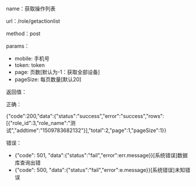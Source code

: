 name：获取操作列表

url：/role/getactionlist

method：post

params：

* mobile: 手机号
* token: token
* page: 页数[默认为-1：获取全部设备]
* pageSize: 每页数量[默认20]


返回值：

正确：

{"code":200,"data":{"status":"success","error":"success","rows":[{"role_id":3,"role_name":"测试","addtime":"1509783682132"}],"total":2,"page":1,"pageSize":1}}

错误：

* {"code": 501, "data":{"status":"fail","error":err.message}}[系统错误]数据库查询出错
* {"code": 500, "data":{"status":"fail","error":e.message}}[系统错误]未知错误
